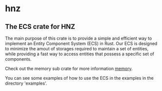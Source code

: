 # hnz

## The ECS crate for HNZ

The main purpose of this crate is to provide a simple and efficient way to implement an Entity Component System (ECS) in Rust.
Our ECS is designed to minimize the amout of storages required to maintain a set of entities, while providing a fast way to
access entities that possess a specific set of components.

Check out the memory sub crate for more information [memory](https://github.com/Hennzau/hnz/blob/main/ecs/src/memory/README.md).

You can see some examples of how to use the ECS in the examples in the directory 'examples'.